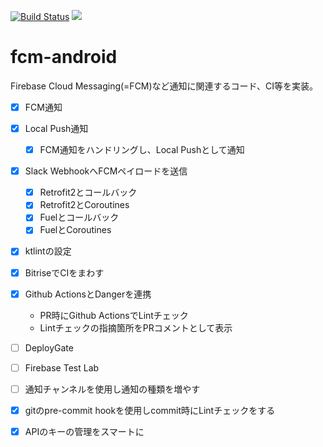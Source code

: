 [![Build Status](https://app.bitrise.io/app/2cbe9beac1c1608b/status.svg?token=XC2UU4SVXH0riraHDOROvQ&branch=master)](https://app.bitrise.io/app/2cbe9beac1c1608b)
![](https://github.com/YusukeSuzuki1213/fcm-android/workflows/Run%20inspection%20on%20push/badge.svg)

# fcm-android
Firebase Cloud Messaging(=FCM)など通知に関連するコード、CI等を実装。
- [x] FCM通知
- [x] Local Push通知
    - [x] FCM通知をハンドリングし、Local Pushとして通知
- [x] Slack WebhookへFCMペイロードを送信
    - [x] Retrofit2とコールバック
    - [x] Retrofit2とCoroutines
    - [x] Fuelとコールバック
    - [x] FuelとCoroutines
- [x] ktlintの設定
- [x] BitriseでCIをまわす
- [x] Github ActionsとDangerを連携
    - PR時にGithub ActionsでLintチェック
    - Lintチェックの指摘箇所をPRコメントとして表示
- [ ] DeployGate
- [ ] Firebase Test Lab
- [ ] 通知チャンネルを使用し通知の種類を増やす
- [x] gitのpre-commit hookを使用しcommit時にLintチェックをする
- [x] APIのキーの管理をスマートに

